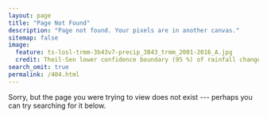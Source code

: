 ```yaml
---
layout: page
title: "Page Not Found"
description: "Page not found. Your pixels are in another canvas."
sitemap: false
image:
  feature: ts-losl-trmm-3b43v7-precip_3B43_trmm_2001-2016_A.jpg
  credit: Theil-Sen lower confidence boundary (95 %) of rainfall change (2001-2011) (Thomas Gumbricht, Karttur AB)
search_omit: true
permalink: /404.html
---  
```


Sorry, but the page you were trying to view does not exist --- perhaps you can try searching for it below.

<script type="text/javascript">
  var GOOG_FIXURL_LANG = 'en';
  var GOOG_FIXURL_SITE = '{{ site.url }}'
</script>
<script type="text/javascript"
  src="//linkhelp.clients.google.com/tbproxy/lh/wm/fixurl.js">
</script>
